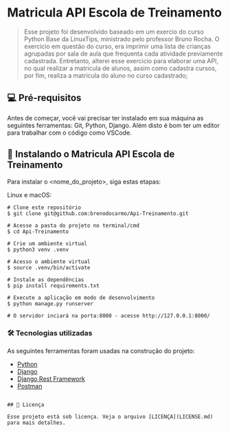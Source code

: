 
# Matricula API Escola de Treinamento



<!-- <img src="imagem.png" alt="Exemplo imagem"> -->

> Esse projeto foi desenvolvido baseado em um exercio do curso Python Base da LinuxTips, ministrado pelo professor Bruno Rocha. O exercicio em questão do curso, era imprimir uma lista de crianças agrupadas por sala de aula que frequenta cada atividade previamente cadastrada. 
Entretanto, alterei esse exercicio para elaborar uma API, no qual realizar a matricula de alunos, assim como cadastra cursos, por fim, realiza a matricula do aluno no curso cadastrado; 

<!-- ### Ajustes e melhorias

O projeto ainda está em desenvolvimento e as próximas atualizações serão voltadas nas seguintes tarefas:

- [x] Tarefa 1
- [x] Tarefa 2
- [x] Tarefa 3
- [ ] Tarefa 4
- [ ] Tarefa 5 -->

## 💻 Pré-requisitos

Antes de começar, você vai precisar ter instalado em sua máquina as seguintes ferramentas:
Git, Python, Django.
Além disto é bom ter um editor para trabalhar com o código como VSCode.

## 🚀 Instalando o Matricula API Escola de Treinamento

Para instalar o <nome_do_projeto>, siga estas etapas:

Linux e macOS:
```
# Clone este repositório
$ git clone git@github.com:brenodocarmo/Api-Treinamento.git

# Acesse a pasta do projeto no terminal/cmd
$ cd Api-Treinamento

# Crie um ambiente virtual
$ python3 venv .venv

# Acesso o ambiente virtual
$ source .venv/bin/activate

# Instale as dependências
$ pip install requirements.txt

# Execute a aplicação em modo de desenvolvimento
$ python manage.py runserver

# O servidor inciará na porta:8000 - acesse http://127.0.0.1:8000/
```

<!-- Windows:
```
<comando_de_instalação>
``` -->

### 🛠 Tecnologias utilizadas

As seguintes ferramentas foram usadas na construção do projeto:

- [Python](https://www.python.org/)
- [Django](https://www.djangoproject.com/)
- [Django Rest Framework](https://www.Django-rest-framework.org)
- [Postman](https://www.postman.com//)

```

## 📝 Licença

Esse projeto está sob licença. Veja o arquivo [LICENÇA](LICENSE.md) para mais detalhes.